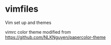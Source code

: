 # vimfiles
Vim set up and themes

vimrc color theme modified from https://github.com/NLKNguyen/papercolor-theme
